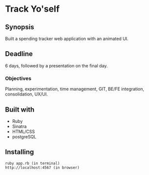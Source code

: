 # Track Yo'self

## Synopsis
Built a spending tracker web application with an animated UI.

## Deadline
6 days, followed by a presentation on the final day. 

### Objectives
Planning, experimentation, time management, GIT, BE/FE integration, consolidation, UX/UI.


## Built with
* Ruby
* Sinatra
* HTML/CSS
* postgreSQL

## Installing
```
ruby app.rb (in terminal)
http://localhost:4567 (in browser)
```
